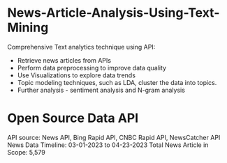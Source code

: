 # News-Article-Analysis-Using-Text-Mining

Comprehensive Text analytics technique using API:

- Retrieve news articles from APIs
- Perform data preprocessing to improve data quality
- Use Visualizations to explore data trends
- Topic modeling techniques, such as LDA, cluster the data into topics.
- Further analysis - sentiment analysis and N-gram analysis

# Open Source Data API
API source: News API, Bing Rapid API, CNBC Rapid API, NewsCatcher API
News Data Timeline: 03-01-2023 to 04-23-2023
Total News Article in Scope: 5,579
